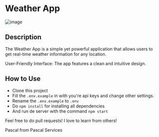 # Weather App

![image](https://github.com/Pascal-Services/weather/assets/20664281/91b43405-018a-4ab7-a1f8-f5676d5ac9a1)

## Description
The Weather App is a simple yet powerful application that allows users to get real-time weather information for any location.

User-Friendly Interface: The app features a clean and intuitive design.

## How to Use
- Clone this project
- Fill the `.env.example` in with you're api keys and change other settings.
- Rename the `.env.example` to `.env`
- Do `npm install` for installing all dependencies
- And run de server with the command `npm start`

Feel free to do pull requests! I love to learn from others!

Pascal from Pascal Services
